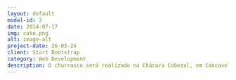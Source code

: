 ```yaml
---
layout: default
modal-id: 2
date: 2014-07-17
img: cake.png
alt: image-alt
project-date: 26-03-24
client: Start Bootstrap
category: Web Development
description: O churrasco será realizado na Chácara Cobezal, em Cascavel-PR. </br>O local é de fácil acesso e há disponibilidade de internet móvel. </br> <div style="overflow:hidden;resize:none;max-width:100%;width:500px;height:500px;"><div id="google-maps-canvas" style="height:100%; width:100%;max-width:100%;"><iframe style="height:100%;width:100%;border:0;" frameborder="0" src="https://www.google.com/maps/embed/v1/place?q=R.+Rio+da+Paz,+2722+-+Nova+Cidade,+Cascavel+-+PR,+Brasil&key=AIzaSyBFw0Qbyq9zTFTd-tUY6dZWTgaQzuU17R8"></iframe></div><a class="googl-ehtml" rel="nofollow" href="https://www.bootstrapskins.com/themes" id="grab-map-info">premium bootstrap themes</a><style>#google-maps-canvas img{max-height:none;max-width:none!important;background:none!important;}</style></div>
---
```

